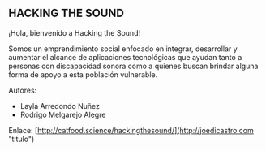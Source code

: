 ## HACKING THE SOUND

¡Hola, bienvenido a Hacking the Sound! 

Somos un emprendimiento social enfocado en integrar, desarrollar y aumentar el alcance de aplicaciones tecnológicas que ayudan tanto a personas con discapacidad sonora como a quienes buscan brindar alguna forma de apoyo a esta población vulnerable.

Autores: 
- Layla Arredondo Nuñez
- Rodrigo Melgarejo Alegre

Enlace: [http://catfood.science/hackingthesound/](http://joedicastro.com "titulo")
